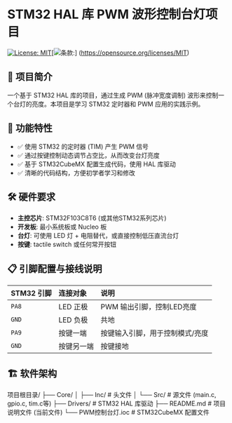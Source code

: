 # STM32 HAL 库 PWM 波形控制台灯项目

[![License: MIT](https://img.shields.io/badge/License-MIT-yellow.svg)](https://opensource.org/licenses/MIT)[![条款:](https://img.shields.io/badge/License-MIT-yellow.svg)] (https://opensource.org/licenses/MIT)

## 📖 项目简介

一个基于 STM32 HAL 库的项目，通过生成 PWM (脉冲宽度调制) 波形来控制一个台灯的亮度。本项目是学习 STM32 定时器和 PWM 应用的实践示例。

## 🚀 功能特性

- ✅ 使用 STM32 的定时器 (TIM) 产生 PWM 信号
- ✅ 通过按键控制动态调节占空比，从而改变台灯亮度
- ✅ 基于 STM32CubeMX 配置生成代码，使用 HAL 库驱动
- ✅ 清晰的代码结构，方便初学者学习和修改

## 🛠 硬件要求

- **主控芯片**: STM32F103C8T6 (或其他STM32系列芯片)
- **开发板**: 最小系统板或 Nucleo 板
- **台灯**: 可使用 LED 灯 + 电阻替代，或直接控制低压直流台灯
- **按键**:  tactile switch 或任何常开按钮

## 📋 引脚配置与接线说明

| STM32 引脚 | 连接对象         | 说明 |
| :--------- | :--------------- | :--- |
| `PA8`      | LED 正极         | PWM 输出引脚，控制LED亮度 |
| `GND`      | LED 负极         | 共地 |
| `PA9`      | 按键一端         | 按键输入引脚，用于控制模式/亮度 |
| `GND`      | 按键另一端       | 按键接地 |

## 🏗 软件架构
项目根目录/
├── Core/
│ ├── Inc/ # 头文件
│ └── Src/ # 源文件 (main.c, gpio.c, tim.c等)
├── Drivers/ # STM32 HAL 库驱动
├── README.md # 项目说明文件 (当前文件)
└── PWM控制台灯.ioc # STM32CubeMX 配置文件
